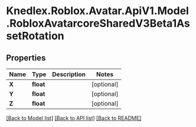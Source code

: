 # Knedlex.Roblox.Avatar.ApiV1.Model.RobloxAvatarcoreSharedV3Beta1AssetRotation

## Properties

Name | Type | Description | Notes
------------ | ------------- | ------------- | -------------
**X** | **float** |  | [optional] 
**Y** | **float** |  | [optional] 
**Z** | **float** |  | [optional] 

[[Back to Model list]](../README.md#documentation-for-models) [[Back to API list]](../README.md#documentation-for-api-endpoints) [[Back to README]](../README.md)

